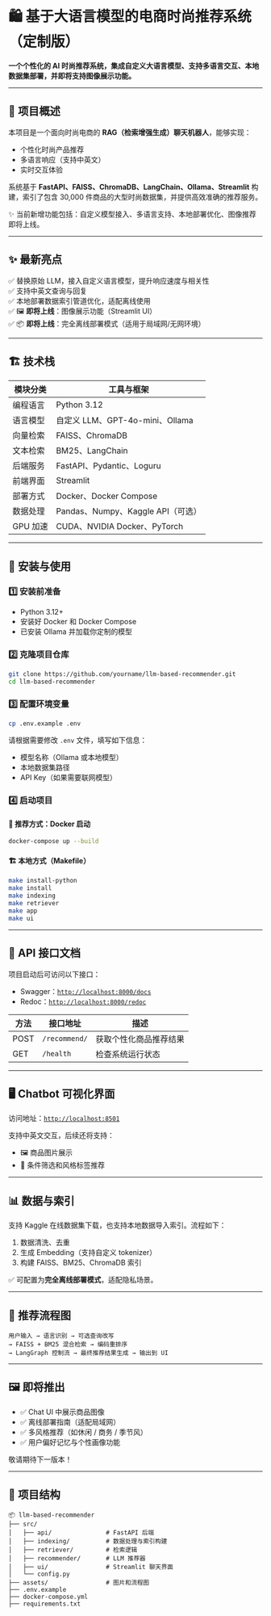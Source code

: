 # 🛍️ 基于大语言模型的电商时尚推荐系统（定制版）

**一个个性化的 AI 时尚推荐系统，集成自定义大语言模型、支持多语言交互、本地数据集部署，并即将支持图像展示功能。**

---

## 🚀 项目概述

本项目是一个面向时尚电商的 **RAG（检索增强生成）聊天机器人**，能够实现：
- 个性化时尚产品推荐  
- 多语言响应（支持中英文）  
- 实时交互体验  

系统基于 **FastAPI、FAISS、ChromaDB、LangChain、Ollama、Streamlit** 构建，索引了包含 30,000 件商品的大型时尚数据集，并提供高效准确的推荐服务。

✨ 当前新增功能包括：自定义模型接入、多语言支持、本地部署优化、图像推荐即将上线。

---

## ✨ 最新亮点

✅ 替换原始 LLM，接入自定义语言模型，提升响应速度与相关性  
✅ 支持中英文查询与回复  
✅ 本地部署数据索引管道优化，适配离线使用  
✅ 🖼️ **即将上线**：图像展示功能（Streamlit UI）  
✅ 📦 **即将上线**：完全离线部署模式（适用于局域网/无网环境）

---

## 🏗️ 技术栈

| 模块分类     | 工具与框架                          |
| ------------ | ---------------------------------- |
| 编程语言     | Python 3.12                        |
| 语言模型     | 自定义 LLM、GPT-4o-mini、Ollama    |
| 向量检索     | FAISS、ChromaDB                    |
| 文本检索     | BM25、LangChain                    |
| 后端服务     | FastAPI、Pydantic、Loguru          |
| 前端界面     | Streamlit                          |
| 部署方式     | Docker、Docker Compose             |
| 数据处理     | Pandas、Numpy、Kaggle API（可选）  |
| GPU 加速     | CUDA、NVIDIA Docker、PyTorch       |

---

## 🔧 安装与使用

### 1️⃣ 安装前准备

- Python 3.12+
- 安装好 Docker 和 Docker Compose
- 已安装 Ollama 并加载你定制的模型

### 2️⃣ 克隆项目仓库

```bash
git clone https://github.com/yourname/llm-based-recommender.git
cd llm-based-recommender
````

### 3️⃣ 配置环境变量

```bash
cp .env.example .env
```

请根据需要修改 `.env` 文件，填写如下信息：

* 模型名称（Ollama 或本地模型）
* 本地数据集路径
* API Key（如果需要联网模型）

### 4️⃣ 启动项目

#### 🐳 推荐方式：Docker 启动

```bash
docker-compose up --build
```

#### 🏗️ 本地方式（Makefile）

```bash
make install-python
make install
make indexing
make retriever
make app
make ui
```

---

## 📡 API 接口文档

项目启动后可访问以下接口：

* Swagger：[`http://localhost:8000/docs`](http://localhost:8000/docs)
* Redoc：[`http://localhost:8000/redoc`](http://localhost:8000/redoc)

| 方法   | 接口地址          | 描述          |
| ---- | ------------- | ----------- |
| POST | `/recommend/` | 获取个性化商品推荐结果 |
| GET  | `/health`     | 检查系统运行状态    |

---

## 🖥️ Chatbot 可视化界面

访问地址：[`http://localhost:8501`](http://localhost:8501)

支持中英文交互，后续还将支持：

* 🖼️ 商品图片展示
* 🧭 条件筛选和风格标签推荐

---

## 📊 数据与索引

支持 Kaggle 在线数据集下载，也支持本地数据导入索引。流程如下：

1. 数据清洗、去重
2. 生成 Embedding（支持自定义 tokenizer）
3. 构建 FAISS、BM25、ChromaDB 索引

✅ 可配置为**完全离线部署模式**，适配隐私场景。

---

## 🔄 推荐流程图

```
用户输入 → 语言识别 → 可选查询改写
→ FAISS + BM25 混合检索 → 编码重排序
→ LangGraph 控制流 → 最终推荐结果生成 → 输出到 UI
```

---

## 🖼️ 即将推出

* ✅ Chat UI 中展示商品图像
* ✅ 离线部署指南（适配局域网）
* ✅ 多风格推荐（如休闲 / 商务 / 季节风）
* ✅ 用户偏好记忆与个性画像功能

敬请期待下一版本！

---

## 📁 项目结构

```
📦 llm-based-recommender
├── src/
│   ├── api/               # FastAPI 后端
│   ├── indexing/          # 数据处理与索引构建
│   ├── retriever/         # 检索逻辑
│   ├── recommender/       # LLM 推荐器
│   ├── ui/                # Streamlit 聊天界面
│   └── config.py
├── assets/                # 图片和流程图
├── .env.example
├── docker-compose.yml
├── requirements.txt
```
